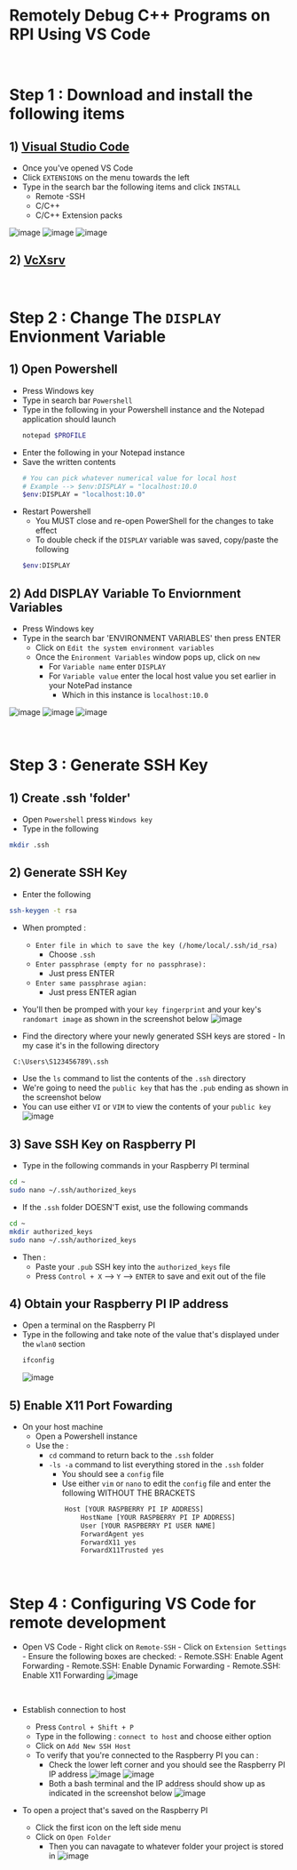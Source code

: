 # Remotely Debug C++ Programs on RPI Using VS Code

<br>

# Step 1 : Download and install the following items

## 1) [Visual Studio Code](https://code.visualstudio.com/)

-   Once you've opened VS Code
-   Click `EXTENSIONS` on the menu towards the left
-   Type in the search bar the following items and click `INSTALL`
    -   Remote -SSH
    -   C/C++
    -   C/C++ Extension packs

![image](https://github.com/Digital1O1/4_DOF_Robotic_Arm/assets/39348633/08181185-6223-4e83-8dcc-3f4c9836022e)
![image](https://github.com/Digital1O1/4_DOF_Robotic_Arm/assets/39348633/dfaf99cd-9188-4c05-bc30-63eb5fc56ea2)
![image](https://github.com/Digital1O1/4_DOF_Robotic_Arm/assets/39348633/b1b211ef-a6f2-4511-8d1e-c864ae1a14e0)

## 2) [VcXsrv](https://sourceforge.net/projects/vcxsrv/)

<br>

# Step 2 : Change The `DISPLAY` Envionment Variable

## 1) Open Powershell

-   Press Windows key
-   Type in search bar `Powershell`
-   Type in the following in your Powershell instance and the Notepad application should launch
    ```bash
    notepad $PROFILE
    ```
-   Enter the following in your Notepad instance
-   Save the written contents
    ```bash
    # You can pick whatever numerical value for local host
    # Example --> $env:DISPLAY = "localhost:10.0
    $env:DISPLAY = "localhost:10.0"
    ```
-   Restart Powershell
    -   You MUST close and re-open PowerShell for the changes to take effect
    -   To double check if the `DISPLAY` variable was saved, copy/paste the following
    ```bash
    $env:DISPLAY
    ```

## 2) Add DISPLAY Variable To Enviornment Variables

-   Press Windows key
-   Type in the search bar 'ENVIRONMENT VARIABLES' then press ENTER
    -   Click on `Edit the system environment variables`
    -   Once the `Enironment Variables` window pops up, click on `new`
        -   For `Variable name` enter `DISPLAY`
        -   For `Variable value` enter the local host value you set earlier in your NotePad instance
            -   Which in this instance is `localhost:10.0`

![image](https://github.com/Digital1O1/4_DOF_Robotic_Arm/assets/39348633/ab8295f5-143d-4b42-876d-a039b7bf490f)
![image](https://github.com/Digital1O1/4_DOF_Robotic_Arm/assets/39348633/511515c8-0c48-4d2f-96b8-5ae97307cfe7)
![image](https://github.com/Digital1O1/4_DOF_Robotic_Arm/assets/39348633/0eb77108-6957-4a95-bd83-668758a093e0)

<br>

# Step 3 : Generate SSH Key

## 1) Create .ssh 'folder'

-   Open `Powershell` press `Windows key`
-   Type in the following

```bash
mkdir .ssh
```

## 2) Generate SSH Key

-   Enter the following

```bash
ssh-keygen -t rsa
```

-   When prompted :
    -   `Enter file in which to save the key (/home/local/.ssh/id_rsa)`
        -   Choose `.ssh`
    -   `Enter passphrase (empty for no passphrase): `
        -   Just press ENTER
    -   `Enter same passphrase agian:`
        -   Just press ENTER agian
-   You'll then be promped with your `key fingerprint` and your key's `randomart image` as shown in the screenshot below
    ![image](https://github.com/Digital1O1/4_DOF_Robotic_Arm/assets/39348633/0293f80d-ad1e-4e73-b473-93715c6ef266)

-   Find the directory where your newly generated SSH keys are stored - In my case it's in the following directory

```bash
 C:\Users\S123456789\.ssh
```

-   Use the `ls` command to list the contents of the `.ssh` directory
-   We're going to need the `public key` that has the `.pub` ending as shown in the screenshot below
-   You can use either `VI` or `VIM` to view the contents of your `public key`
    ![image](https://github.com/Digital1O1/4_DOF_Robotic_Arm/assets/39348633/d00623bc-6fb1-465d-aa29-97f43a78b550)

## 3) Save SSH Key on Raspberry PI

-   Type in the following commands in your Raspberry PI terminal

```bash
cd ~
sudo nano ~/.ssh/authorized_keys
```

-   If the `.ssh` folder DOESN'T exist, use the following commands

```bash
cd ~
mkdir authorized_keys
sudo nano ~/.ssh/authorized_keys
```

-   Then :
    -   Paste your `.pub` SSH key into the `authorized_keys` file
    -   Press `Control + X` --> `Y` --> `ENTER` to save and exit out of the file

## 4) Obtain your Raspberry PI IP address

-   Open a terminal on the Raspberry PI
-   Type in the following and take note of the value that's displayed under the `wlan0` section
    ```bash
    ifconfig
    ```
    ![image](https://github.com/Digital1O1/Remotely-Debug-C-Programs-on-RPI-Using-VS-Code/assets/39348633/5094e115-1d6a-4775-b6e3-224ddad1cc65)

## 5) Enable X11 Port Fowarding

-   On your host machine
    -   Open a Powershell instance
    -   Use the :
        -   `cd` command to return back to the `.ssh` folder
        -   `-ls -a` command to list everything stored in the `.ssh` folder
            -   You should see a `config` file
            -   Use either `vim` or `nano` to edit the `config` file and enter the following WITHOUT THE BRACKETS
            ```bash
                Host [YOUR RASPBERRY PI IP ADDRESS]
                    HostName [YOUR RASPBERRY PI IP ADDRESS]
                    User [YOUR RASPBERRY PI USER NAME]
                    ForwardAgent yes
                    ForwardX11 yes
                    ForwardX11Trusted yes
            ```

<br>

# Step 4 : Configuring VS Code for remote development

-   Open VS Code - Right click on `Remote-SSH` - Click on `Extension Settings` - Ensure the following boxes are checked: - Remote.SSH: Enable Agent Forwarding - Remote.SSH: Enable Dynamic Forwarding - Remote.SSH: Enable X11 Forwarding
    ![image](https://github.com/Digital1O1/Remotely-Debug-C-Programs-on-RPI-Using-VS-Code/assets/39348633/28e62abd-0267-4eba-b8f2-7ac6be5c3d1e)

<br>

-   Establish connection to host
    -   Press `Control + Shift + P`
    -   Type in the following : `connect to host` and choose either option
    -   Click on `Add New SSH Host`
    -   To verify that you're connected to the Raspberry PI you can :
        -   Check the lower left corner and you should see the Raspberry PI IP address
            ![image](https://github.com/Digital1O1/Remotely-Debug-C-Programs-on-RPI-Using-VS-Code/assets/39348633/ab9e3ef0-2a4c-4739-a223-259bc104bca7)
            ![image](https://github.com/Digital1O1/Remotely-Debug-C-Programs-on-RPI-Using-VS-Code/assets/39348633/609af753-9a70-40cb-adf2-df4efb71ff68)
        -   Both a bash terminal and the IP address should show up as indicated in the screenshot below
            ![image](https://github.com/Digital1O1/Remotely-Debug-C-Programs-on-RPI-Using-VS-Code/assets/39348633/dbc7e89a-8005-4e03-9830-d74ac7eda989)

-   To open a project that's saved on the Raspberry PI
    -   Click the first icon on the left side menu
    -   Click on `Open Folder`
        -   Then you can navagate to whatever folder your project is stored in
            ![image](https://github.com/Digital1O1/Remotely-Debug-C-Programs-on-RPI-Using-VS-Code/assets/39348633/39dee248-9492-41bc-aa46-68ed690abb24)
